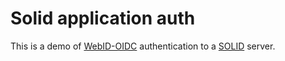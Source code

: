 Solid application auth
======================

This is a demo of [WebID-OIDC](https://github.com/solid/webid-oidc-spec/)
authentication to a [SOLID](https://solidproject.org/) server.


